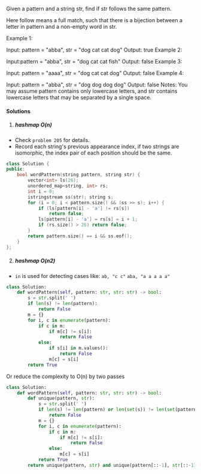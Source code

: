 Given a pattern and a string str, find if str follows the same pattern.

Here follow means a full match, such that there is a bijection between a letter in pattern and a non-empty word in str.

Example 1:

Input: pattern = "abba", str = "dog cat cat dog"
Output: true
Example 2:

Input:pattern = "abba", str = "dog cat cat fish"
Output: false
Example 3:

Input: pattern = "aaaa", str = "dog cat cat dog"
Output: false
Example 4:

Input: pattern = "abba", str = "dog dog dog dog"
Output: false
Notes:
You may assume pattern contains only lowercase letters, and str contains lowercase letters that may be separated by a single space.

#### Solutions

1. ##### hashmap O(n)

- Check `problem 205` for details.
- Record each string's previous appearance index, if two strings are isomorphic, the index pair of each position should be the same.

```cpp
class Solution {
public:
    bool wordPattern(string pattern, string str) {
        vector<int> ls(26);
        unordered_map<string, int> rs;
        int i = 0;
        istringstream ss(str); string s;
        for (i = 0; i < pattern.size() && (ss >> s); i++) {
            if (ls[pattern[i] - 'a'] != rs[s])
                return false;
            ls[pattern[i] - 'a'] = rs[s] = i + 1;
            if (rs.size() > 26) return false;
        }
        return pattern.size() == i && ss.eof();
    }
};
```

2. ##### hashmap O(n2)

- `in` is used for detecting cases like: `ab, "c c"`  `aba, "a a a a a"`

```python
class Solution:
    def wordPattern(self, pattern: str, str: str) -> bool:
        s = str.split(' ')
        if len(s) != len(pattern):
            return False
        m = {}
        for i, c in enumerate(pattern):
            if c in m:
                if m[c] != s[i]:
                    return False
            else:
                if s[i] in m.values():
                    return False
                m[c] = s[i]
        return True
```


Or reduce the complexity to O(n) by two passes

```python
class Solution:
    def wordPattern(self, pattern: str, str: str) -> bool:
        def unique(pattern, str):
            s = str.split(' ')
            if len(s) != len(pattern) or len(set(s)) != len(set(pattern)):
                return False
            m = {}
            for i, c in enumerate(pattern):
                if c in m:
                    if m[c] != s[i]:
                        return False
                else:
                    m[c] = s[i]
            return True
        return unique(pattern, str) and unique(pattern[::-1], str[::-1])
```